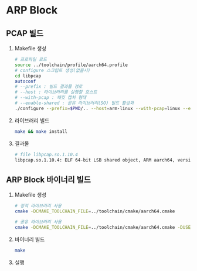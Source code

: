 # ARP Block

## PCAP 빌드

1. Makefile 생성

   ```bash
   # 프로파일 로드
   source ../toolchain/profile/aarch64.profile
   # configure 스크립트 생성(없을시)
   cd libpcap
   autoconf
   # --prefix : 빌드 결과물 경로
   # --host : 라이브러리를 실행할 호스트
   # --with-pcap : 패킷 캡처 형태
   # --enable-shared : 공유 라이브러리(SO) 빌드 활성화
   ./configure --prefix=$PWD/.. --host=arm-linux --with-pcap=linux --enable-shared
   ```

2. 라이브러리 빌드

   ```bash
   make && make install
   ```

3. 결과물

   ```bash
   # file libpcap.so.1.10.4
   libpcap.so.1.10.4: ELF 64-bit LSB shared object, ARM aarch64, version 1 (SYSV), dynamically linked, not stripped
   ```

## ARP Block 바이너리 빌드

1. Makefile 생성

   ```bash
   # 정적 라이브러리 사용
   cmake -DCMAKE_TOOLCHAIN_FILE=../toolchain/cmake/aarch64.cmake

   # 공유 라이브러리 사용
   cmake -DCMAKE_TOOLCHAIN_FILE=../toolchain/cmake/aarch64.cmake -DUSE_SHARED=1
   ```

2. 바이너리 빌드

   ```bash
   make
   ```

3. 실행
